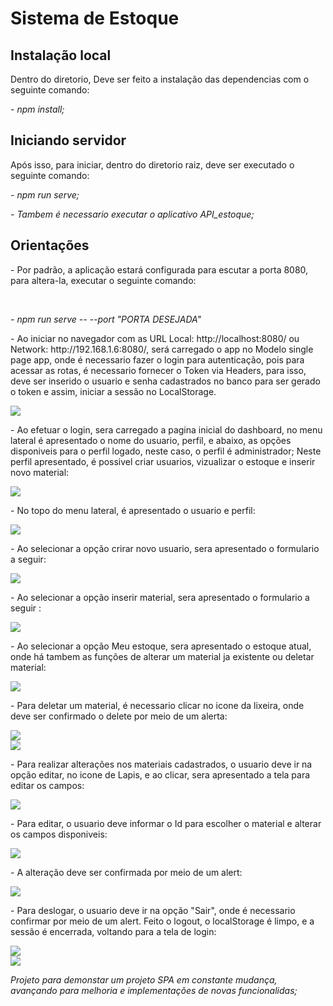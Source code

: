 <h1>Sistema de Estoque</h1>

<h2> Instalação local</h2>
<p>Dentro do diretorio, Deve ser feito a instalação das dependencias com o seguinte comando:</p>
<p><i>- npm install;</i></p>


<h2>Iniciando servidor</h2>

<p>Após isso, para iniciar, dentro do diretorio raiz, deve ser executado o seguinte comando:</p>
<p><i>- npm run serve;</i></p>
<p><i>- Tambem é necessario executar o aplicativo API_estoque;</i></p>


<h2> Orientações </h2>

<p>- Por padrão, a aplicação estará configurada para escutar a porta 8080, para altera-la, executar o seguinte comando: </p><br>

<p><i>- npm run serve -- --port "PORTA DESEJADA"</i></p>

<p>- Ao iniciar no navegador com as URL Local: http://localhost:8080/ ou Network: http://192.168.1.6:8080/, será carregado o app no Modelo single page app, onde é necessario fazer o login para autenticação, pois para acessar as rotas, é necessario fornecer o Token via Headers, para isso, deve ser inserido o usuario e senha cadastrados no banco para ser gerado o token e assim, iniciar a sessão no LocalStorage.</p>

<img src="./git_img/login.png">

<p>- Ao efetuar o login, sera carregado a pagina inicial do dashboard, no menu lateral é apresentado o nome do usuario, perfil, e abaixo, as opções disponiveis para o perfil logado, neste caso, o perfil é administrador; Neste perfil apresentado, é possivel criar usuarios, vizualizar o estoque e inserir novo material:</p>

<img src="./git_img/dashboard.png">

<p>- No topo do menu lateral, é apresentado o usuario e perfil: </p>

<img src="./git_img/usuario_perfil.png">

<p>- Ao selecionar a opção crirar novo usuario, sera apresentado o formulario a seguir: </p>

<img src="./git_img/criar_usuario.png">

<p>- Ao selecionar a opção inserir material, sera apresentado o formulario a seguir :</p>

<img src="./git_img/inserir_material.png">

<p>- Ao selecionar a opção Meu estoque, sera apresentado o estoque atual, onde há tambem as funções de alterar um material ja existente ou deletar material: </p>

<img src="./git_img/meu_estoque.png">

<p>- Para deletar um material, é necessario clicar no icone da lixeira, onde deve ser confirmado o delete por meio de um alerta: </p>

<img src="./git_img/deletar_material.png">

<br>

<img src="./git_img/confirmar_delete.png">

<p>- Para realizar alterações nos materiais cadastrados, o usuario deve ir na opção editar, no icone de Lapis, e ao clicar, sera apresentado a tela para editar os campos:</p>

<img src="./git_img/alterar_material.png">

<p>- Para editar, o usuario deve informar o Id para escolher o material e alterar os campos disponiveis: </p>

<img src="./git_img/alterar_material_aba.png">

<p>- A alteração deve ser confirmada por meio de um alert:</p>

<img src="./git_img/confirmar_alterar.png">

<p>- Para deslogar, o usuario deve ir na opção "Sair", onde é necessario confirmar por meio de um alert. Feito o logout, o localStorage é limpo, e a sessão é encerrada, voltando para a tela de login:</p>

<img src="./git_img/exit.png">

<br>

<img src="./git_img/confirmar_exit.png">


<i> Projeto para demonstar um projeto SPA em constante mudança, avançando para melhoria e implementações de novas funcionalidas;</i>







